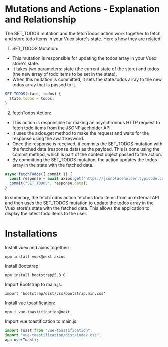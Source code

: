 # Mutations and Actions - Explanation and Relationship

The SET_TODOS mutation and the fetchTodos action work together to fetch and store todo items in your Vuex store's state. Here's how they are related:

1. SET_TODOS Mutation:

- This mutation is responsible for updating the todos array in your Vuex store's state.
- It takes two parameters: state (the current state of the store) and todos (the new array of todo items to be set in the state).
- When this mutation is committed, it sets the state.todos array to the new todos array that is passed to it.

```javascript
SET_TODOS(state, todos) {
  state.todos = todos;
}
```

2. fetchTodos Action:

- This action is responsible for making an asynchronous HTTP request to fetch todo items from the JSONPlaceholder API.
- It uses the axios.get method to make the request and waits for the response using the await keyword.
- Once the response is received, it commits the SET_TODOS mutation with the fetched data (response.data) as the payload. This is done using the commit method, which is part of the context object passed to the action.
- By committing the SET_TODOS mutation, the action updates the todos array in the state with the fetched data.

```javascript
async fetchTodos({ commit }) {
  const response = await axios.get("https://jsonplaceholder.typicode.com/todos");
  commit("SET_TODOS", response.data);
}
```

In summary, the fetchTodos action fetches todo items from an external API and then uses the SET_TODOS mutation to update the todos array in the Vuex store's state with the fetched data. This allows the application to display the latest todo items to the user.


# Installations

Install vuex and axios together:

`npm install vuex@next axios`

Install Bootstrap:

`npm install bootstrap@5.3.0`

Import Bootstrap to main.js:

`import 'bootstrap/dist/css/bootstrap.min.css'`

Install vue toastification:

`npm i vue-toastification@next`

Import vue toastification to main.js:

```javascript
import Toast from "vue-toastification";
import "vue-toastification/dist/index.css";
app.use(Toast);
```